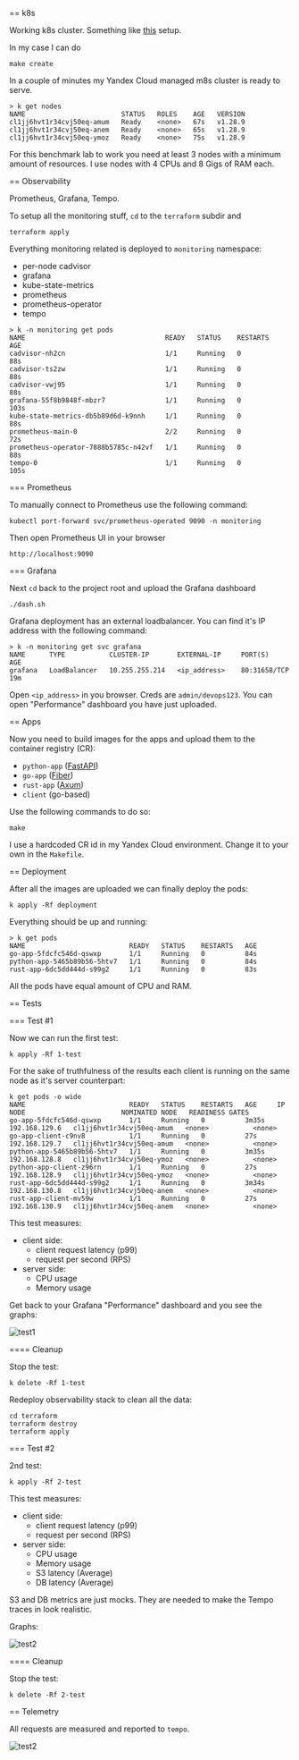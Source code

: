 == k8s

Working k8s cluster. Something like [this](https://github.com/horseinthesky/ycloud) setup.

In my case I can do
```
make create
```

In a couple of minutes my Yandex Cloud managed m8s cluster is ready to serve.
```
> k get nodes
NAME                        STATUS   ROLES    AGE   VERSION
cl1jj6hvt1r34cvj50eq-amum   Ready    <none>   67s   v1.28.9
cl1jj6hvt1r34cvj50eq-anem   Ready    <none>   65s   v1.28.9
cl1jj6hvt1r34cvj50eq-ymoz   Ready    <none>   75s   v1.28.9
```

For this benchmark lab to work you need at least 3 nodes with a minimum amount of resources. I use nodes with 4 CPUs and 8 Gigs of RAM each.

== Observability

Prometheus, Grafana, Tempo.

To setup all the monitoring stuff, `cd` to the `terraform` subdir and
```
terraform apply
```

Everything monitoring related is deployed to `monitoring` namespace:

- per-node cadvisor
- grafana
- kube-state-metrics
- prometheus
- prometheus-operator
- tempo

```
> k -n monitoring get pods
NAME                                   READY   STATUS    RESTARTS   AGE
cadvisor-nh2cn                         1/1     Running   0          88s
cadvisor-ts2zw                         1/1     Running   0          88s
cadvisor-vwj95                         1/1     Running   0          88s
grafana-55f8b9848f-mbzr7               1/1     Running   0          103s
kube-state-metrics-db5b89d6d-k9nnh     1/1     Running   0          88s
prometheus-main-0                      2/2     Running   0          72s
prometheus-operator-7888b5785c-n42vf   1/1     Running   0          88s
tempo-0                                1/1     Running   0          105s
```

=== Prometheus

To manually connect to Prometheus use the following command:
```
kubectl port-forward svc/prometheus-operated 9090 -n monitoring
```

Then open Prometheus UI in your browser
```
http://localhost:9090
```

=== Grafana

Next `cd` back to the project root and upload the Grafana dashboard
```
./dash.sh
```

Grafana deployment has an external loadbalancer. You can find it's IP address with the following command:
```
> k -n monitoring get svc grafana
NAME      TYPE           CLUSTER-IP       EXTERNAL-IP     PORT(S)        AGE
grafana   LoadBalancer   10.255.255.214   <ip_address>    80:31658/TCP   19m
```

Open `<ip_address>` in you browser. Creds are `admin/devops123`. You can open "Performance" dashboard you have just uploaded.

== Apps

Now you need to build images for the apps and upload them to the container registry (CR):
- `python-app` ([FastAPI](https://fastapi.tiangolo.com/))
- `go-app` ([Fiber](https://gofiber.io/))
- `rust-app` ([Axum](https://github.com/tokio-rs/axum))
- `client` (go-based)

Use the following commands to do so:
```
make
```

I use a hardcoded CR id in my Yandex Cloud environment. Change it to your own in the `Makefile`.

== Deployment

After all the images are uploaded we can finally deploy the pods:
```
k apply -Rf deployment
```

Everything should be up and running:
```
> k get pods
NAME                          READY   STATUS    RESTARTS   AGE
go-app-5fdcfc546d-qswxp       1/1     Running   0          84s
python-app-5465b89b56-5htv7   1/1     Running   0          84s
rust-app-6dc5dd444d-s99g2     1/1     Running   0          83s
```

All the pods have equal amount of CPU and RAM.

== Tests

=== Test #1

Now we can run the first test:
```
k apply -Rf 1-test
```

For the sake of truthfulness of the results each client is running on the same node as it's server counterpart:
```
k get pods -o wide
NAME                          READY   STATUS    RESTARTS   AGE     IP              NODE                        NOMINATED NODE   READINESS GATES
go-app-5fdcfc546d-qswxp       1/1     Running   0          3m35s   192.168.129.6   cl1jj6hvt1r34cvj50eq-amum   <none>           <none>
go-app-client-c9nv8           1/1     Running   0          27s     192.168.129.7   cl1jj6hvt1r34cvj50eq-amum   <none>           <none>
python-app-5465b89b56-5htv7   1/1     Running   0          3m35s   192.168.128.8   cl1jj6hvt1r34cvj50eq-ymoz   <none>           <none>
python-app-client-z96rn       1/1     Running   0          27s     192.168.128.9   cl1jj6hvt1r34cvj50eq-ymoz   <none>           <none>
rust-app-6dc5dd444d-s99g2     1/1     Running   0          3m34s   192.168.130.8   cl1jj6hvt1r34cvj50eq-anem   <none>           <none>
rust-app-client-mv59w         1/1     Running   0          27s     192.168.130.9   cl1jj6hvt1r34cvj50eq-anem   <none>           <none>
```

This test measures:
- client side:
    - client request latency (p99)
    - request per second (RPS)
- server side:
    - CPU usage
    - Memory usage

Get back to your Grafana "Performance" dashboard and you see the graphs:

![test1](https://github.com/horseinthesky/devops/benchmark/blob/main/images/test1.png)

==== Cleanup

Stop the test:

```
k delete -Rf 1-test
```

Redeploy observability stack to clean all the data:
```
cd terraform
terraform destroy
terraform apply
```

=== Test #2

2nd test:
```
k apply -Rf 2-test
```

This test measures:
- client side:
    - client request latency (p99)
    - request per second (RPS)
- server side:
    - CPU usage
    - Memory usage
    - S3 latency (Average)
    - DB latency (Average)

S3 and DB metrics are just mocks. They are needed to make the Tempo traces in look realistic.

Graphs:

![test2](https://github.com/horseinthesky/devops/benchmark/blob/main/images/test2.png)

==== Cleanup

Stop the test:

```
k delete -Rf 2-test
```

== Telemetry

All requests are measured and reported to `tempo`.

![test2](https://github.com/horseinthesky/devops/benchmark/blob/main/images/tempo.png)
